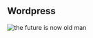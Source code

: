 ## Wordpress

![the future is now old man](https://c.tenor.com/Hfo45FRJQCgAAAAC/the-future-is-now-old-man.gif)
